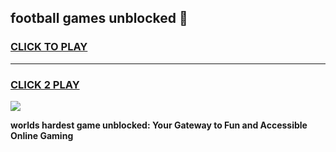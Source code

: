 
## football games unblocked 👋
<h3>
<a href="https://premium.freeplayer.one?title=football_games_unblocked&ref=13F">CLICK TO PLAY</a></h3>
<hr>

<h3>
<a href="https://premium.freeplayer.one?title=football_games_unblocked&ref=13F">CLICK 2 PLAY</a>
  
</h3>

<a href="https://premium.freeplayer.one?title=football_games_unblocked&ref=12F/"><img src="https://clearcache.store/games.png"></a>


**worlds hardest game unblocked: Your Gateway to Fun and Accessible Online Gaming**
